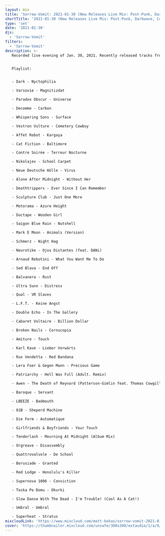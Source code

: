 ```yaml
---
layout: mix
title: 'Sorrow-Vomit: 2021-01-30 (New Releases Live Mix: Post-Punk, Darkwave, Cold, Synth, Goth, EBM...)'
shortTitle: '2021-01-30 (New Releases Live Mix: Post-Punk, Darkwave, Cold, Synth, Goth, EBM...)'
type: 'set'
date: '2021-01-30'
djs:
  - 'Sorrow-Vomit'
filters:
  - 'Sorrow-Vomit'
description: >-
   Recorded live evening of Jan. 30, 2021. Recently released tracks from this month, and loads of new ones released over past few days... in the world of underground international post-punk, coldwave, darkwave, minimal synth, ebm, and goth/synth/electronic related sub-genres...


   Playlist:


   - Dark - Nyctophilia

   - Varsovie - Magnitizdat

   - Paradox Obscur - Universe

   - Decomme - Carbon

   - Whispering Sons - Surface

   - Vestron Vulture - Cemetery Cowboy

   - Affet Robot - Kargaşa

   - Cat Fiction - Baltimore

   - Contre Soirée - Terreur Nocturne

   - Nikolajev - School Carpet

   - Neue Deutsche Hölle - Virus

   - Alone After Midnight - Without Her

   - Deathtrippers - Ever Since I Can Remember

   - Sculpture Club - Just One More

   - Motorama - Azure Height

   - Ductape - Wooden Girl

   - Saigon Blue Rain - Nutshell

   - Mark E Moon - Animals (Version)

   - Schmerz - Night Hag

   - Neurotike - Ojos Distantes (feat. DANi)

   - Arnaud Rebotini - What You Want Me To Do

   - Sed Blava - End Off

   - Balvanera - Rust

   - Ultra Sunn - Distress

   - Qual - VR Slaves

   - L.F.T. - Keine Angst

   - Double Echo - In The Gallery

   - Cabaret Voltaire - Billion Dollar

   - Broken Nails - Cornucopia

   - Amiture - Touch

   - Karl Kave - Lieber Vorwärts

   - Rux Vendetta - Red Bandana

   - Lera Foer & Gegen Mann - Precious Game

   - Patriarchy - Hell Was Full (Adult. Remix)

   - Awen - The Death of Reynard (Patterson-Gimlin feat. Thomas Cowgill)

   - Baroque - Servant

   - LBEEZE - Badmouth

   - 01B - Sheperd Machine

   - Die Form - Automatique

   - Girlfriends & Boyfriends - Your Touch

   - Tenderlash - Mourning At Midnight (Album Mix)

   - Orgreave - Disassembly

   - Quattrovalvole - De School

   - Borusiade - Granted

   - Red Lodge - Honolulu's Killer

   - Supernova 1006 - Conviction

   - Toska Po Domu - Okurki

   - Slow Danse With The Dead - I'm Trouble! (Cool As A Cat!)

   - Umbral - Umbral

   - Superheat - Stratus
mixcloudLink: 'https://www.mixcloud.com/matt-kokas/sorrow-vomit-2021-01-30-new-2021-releases-live-mix-post-punk-darkwave-cold-synth-goth-ebm'
cover: 'https://thumbnailer.mixcloud.com/unsafe/300x300/extaudio/1/a/9/2/ea14-a130-4116-8ec5-808cd8b6fe67'
---
```

